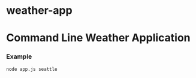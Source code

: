 # weather-app
<h1>Command Line Weather Application</h1>
<h3>Example</h3>
<code>node app.js seattle</code>
